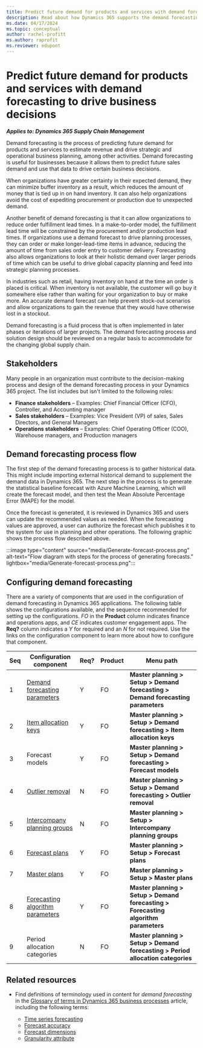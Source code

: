 ```yaml
---
title: Predict future demand for products and services with demand forecasting
description: Read about how Dynamics 365 supports the demand forecasting business process.
ms.date: 04/17/2024
ms.topic: conceptual
author: rachel-profitt
ms.author: raprofit
ms.reviewer: edupont
---
```


# Predict future demand for products and services with demand forecasting to drive business decisions

***Applies to: Dynamics 365 Supply Chain Management***

Demand forecasting is the process of predicting future demand for products and services to estimate revenue and drive strategic and operational business planning, among other activities. Demand forecasting is useful for businesses because it allows them to predict future sales demand and use that data to drive certain business decisions.

When organizations have greater certainty in their expected demand, they can minimize buffer inventory as a result, which reduces the amount of money that is tied up in on hand inventory. It can also help organizations avoid the cost of expediting procurement or production due to unexpected demand.

Another benefit of demand forecasting is that it can allow organizations to reduce order fulfillment lead times. In a make-to-order model, the fulfillment lead time will be constrained by the procurement and/or production lead times. If organizations use a demand forecast to drive planning processes, they can order or make longer-lead-time items in advance, reducing the amount of time from sales order entry to customer delivery. Forecasting also allows organizations to look at their holistic demand over larger periods of time which can be useful to drive global capacity planning and feed into strategic planning processes.

In industries such as retail, having inventory on hand at the time an order is placed is critical. When inventory is not available, the customer will go buy it somewhere else rather than waiting for your organization to buy or make more. An accurate demand forecast can help prevent stock-out scenarios and allow organizations to gain the revenue that they would have otherwise lost in a stockout.

Demand forecasting is a fluid process that is often implemented in later phases or iterations of larger projects. The demand forecasting process and solution design should be reviewed on a regular basis to accommodate for the changing global supply chain.

## Stakeholders

Many people in an organization must contribute to the decision-making process and design of the demand forecasting process in your Dynamics 365 project. The list includes but isn't limited to the following roles:

- **Finance stakeholders** – Examples: Chief Financial Officer (CFO), Controller, and Accounting manager
- **Sales stakeholders** – Examples: Vice President (VP) of sales, Sales Directors, and General Managers
- **Operations stakeholders** – Examples: Chief Operating Officer (COO), Warehouse managers, and Production managers

## Demand forecasting process flow

The first step of the demand forecasting process is to gather historical data. This might include importing external historical demand to supplement the demand data in Dynamics 365. The next step in the process is to generate the statistical baseline forecast with Azure Machine Learning, which will create the forecast model, and then test the Mean Absolute Percentage Error (MAPE) for the model.

Once the forecast is generated, it is reviewed in Dynamics 365 and users can update the recommended values as needed. When the forecasting values are approved, a user can authorize the forecast which publishes it to the system for use in planning and other operations. The following graphic shows the process flow described above.

:::image type="content" source="media/Generate-forecast-process.png" alt-text="Flow diagram with steps for the process of generating forecasts." lightbox="media/Generate-forecast-process.png":::

<!--## Demand forecasting key metrics

There are many key metrics that can be used to monitor and measure the success of implementing a demand forecasting systems. The following sections outline the top key metrics that an organization might monitor and measure for demand forecasting. 

### Increase forecast accuracy-->

## Configuring demand forecasting

There are a variety of components that are used in the configuration of demand forecasting in Dynamics 365 applications. The following table shows the configurations available, and the sequence recommended for setting up the configurations. *FO* in the **Product** column indicates finance and operations apps, and *CE* indicates customer engagement apps. The **Req?** column indicates a *Y* for required and an *N* for not required. Use the links on the configuration component to learn more about how to configure that component.

| Seq | Configuration component | Req? | Product | Menu path |
|-----|-------------------------|------|---------|-----------|
| 1 | [Demand forecasting parameters](/dynamics365/supply-chain/master-planning/demand-forecasting-setup)| Y | FO | **Master planning &gt; Setup &gt; Demand forecasting &gt; Demand forecasting parameters** |
| 2 | [Item allocation keys](/dynamics365/supply-chain/master-planning/demand-forecasting-setup)| Y | FO | **Master planning &gt; Setup &gt; Demand forecasting &gt; Item allocation keys** |
| 3 | Forecast models | Y | FO | **Master planning &gt; Setup &gt; Demand forecasting &gt; Forecast models** |
| 4 | [Outlier removal](/dynamics365/supply-chain/master-planning/remove-historical-outliers-calculating-demand-forecast) | N | FO | **Master planning &gt; Setup &gt; Demand forecasting &gt; Outlier removal** |
| 5 | [Intercompany planning groups](/dynamics365/supply-chain/demand-planning/intercompany-planning-groups-demand-forecasting) | N | FO | **Master planning &gt; Setup &gt; Intercompany planning groups** |
| 6 | [Forecast plans](/dynamics365/supply-chain/master-planning/planning-optimization/demand-forecast) | Y | FO | **Master planning &gt; Setup &gt; Forecast plans** |
| 7 | [Master plans](/dynamics365/supply-chain/master-planning/master-plans) | Y | FO | **Master planning &gt; Setup &gt; Master plans** |
| 8 | [Forecasting algorithm parameters](/dynamics365/supply-chain/master-planning/demand-forecasting-setup) | Y | FO | **Master planning &gt; Setup &gt; Demand forecasting &gt; Forecasting algorithm parameters** |
| 9 | Period allocation categories | N | FO | **Master planning &gt; Setup &gt; Demand forecasting &gt; Period allocation categories** |

## Related resources

- Find definitions of terminology used in content for *demand forecasting* in the [Glossary of terms in Dynamics 365 business processes](glossary.md) article, including the following terms:

  - [Time series forecasting](glossary.md#time-series-forecasting)
  - [Forecast accuracy](glossary.md#forecast-accuracy-mean-absolute-percentage-error-mape)
  - [Forecast dimensions](glossary.md#forecast-dimensions)
  - [Granularity attribute](glossary.md#granularity-attribute)

<!--
## Demand forecasting recommended practices

When implementing your organization structure in Dynamics 365, use the following recommended practices. 
- **DO** import the right amount of data...
- **DO NOT** do bad things.
- **DO NOT** do other bad things.

## Additional resources
TechTalks
Docs
GitHub
Other
-->
<!--## Tags

*Stakeholders*: Finance Stakeholders, Operations Stakeholders

*Products*: Dynamics 365

*Configuration stage*: Foundational
